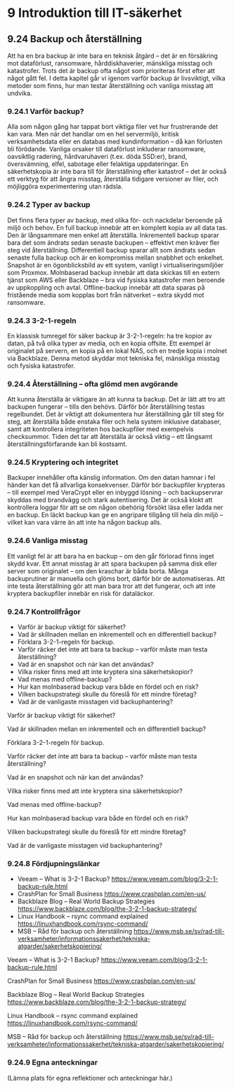 # 9 Introduktion till IT-säkerhet

## 9.24 Backup och återställning

Att ha en bra backup är inte bara en teknisk åtgärd – det är en försäkring mot dataförlust, ransomware, hårddiskhaverier, mänskliga misstag och katastrofer. Trots det är backup ofta något som prioriteras först efter att något gått fel. I detta kapitel går vi igenom varför backup är livsviktigt, vilka metoder som finns, hur man testar återställning och vanliga misstag att undvika.

### 9.24.1 Varför backup?

Alla som någon gång har tappat bort viktiga filer vet hur frustrerande det kan vara. Men när det handlar om en hel servermiljö, kritisk verksamhetsdata eller en databas med kundinformation – då kan förlusten bli förödande. Vanliga orsaker till dataförlust inkluderar ransomware, oavsiktlig radering, hårdvaruhaveri (t.ex. döda SSD:er), brand, översvämning, elfel, sabotage eller felaktiga uppdateringar. En säkerhetskopia är inte bara till för återställning efter katastrof – det är också ett verktyg för att ångra misstag, återställa tidigare versioner av filer, och möjliggöra experimentering utan rädsla.

### 9.24.2 Typer av backup

Det finns flera typer av backup, med olika för- och nackdelar beroende på miljö och behov. En full backup innebär att en komplett kopia av all data tas. Den är långsammare men enkel att återställa. Inkrementell backup sparar bara det som ändrats sedan senaste backupen – effektivt men kräver fler steg vid återställning. Differentiell backup sparar allt som ändrats sedan senaste fulla backup och är en kompromiss mellan snabbhet och enkelhet. Snapshot är en ögonblicksbild av ett system, vanligt i virtualiseringsmiljöer som Proxmox. Molnbaserad backup innebär att data skickas till en extern tjänst som AWS eller Backblaze – bra vid fysiska katastrofer men beroende av uppkoppling och avtal. Offline-backup innebär att data sparas på fristående media som kopplas bort från nätverket – extra skydd mot ransomware.

### 9.24.3 3-2-1-regeln

En klassisk tumregel för säker backup är 3-2-1-regeln: ha tre kopior av datan, på två olika typer av media, och en kopia offsite. Ett exempel är originalet på servern, en kopia på en lokal NAS, och en tredje kopia i molnet via Backblaze. Denna metod skyddar mot tekniska fel, mänskliga misstag och fysiska katastrofer.

### 9.24.4 Återställning – ofta glömd men avgörande

Att kunna återställa är viktigare än att kunna ta backup. Det är lätt att tro att backupen fungerar – tills den behövs. Därför bör återställning testas regelbundet. Det är viktigt att dokumentera hur återställning går till steg för steg, att återställa både enstaka filer och hela system inklusive databaser, samt att kontrollera integriteten hos backupfiler med exempelvis checksummor. Tiden det tar att återställa är också viktig – ett långsamt återställningsförfarande kan bli kostsamt.

### 9.24.5 Kryptering och integritet

Backuper innehåller ofta känslig information. Om den datan hamnar i fel händer kan det få allvarliga konsekvenser. Därför bör backupfiler krypteras – till exempel med VeraCrypt eller en inbyggd lösning – och backupservrar skyddas med brandvägg och stark autentisering. Det är också klokt att kontrollera loggar för att se om någon obehörig försökt läsa eller ladda ner en backup. En läckt backup kan ge en angripare tillgång till hela din miljö – vilket kan vara värre än att inte ha någon backup alls.

### 9.24.6 Vanliga misstag

Ett vanligt fel är att bara ha en backup – om den går förlorad finns inget skydd kvar. Ett annat misstag är att spara backupen på samma disk eller server som originalet – om den kraschar är båda borta. Många backuprutiner är manuella och glöms bort, därför bör de automatiseras. Att inte testa återställning gör att man bara tror att det fungerar, och att inte kryptera backupfiler innebär en risk för dataläckor.

### 9.24.7 Kontrollfrågor

- Varför är backup viktigt för säkerhet?
- Vad är skillnaden mellan en inkrementell och en differentiell backup?
- Förklara 3-2-1-regeln för backup.
- Varför räcker det inte att bara ta backup – varför måste man testa återställning?
- Vad är en snapshot och när kan det användas?
- Vilka risker finns med att inte kryptera sina säkerhetskopior?
- Vad menas med offline-backup?
- Hur kan molnbaserad backup vara både en fördel och en risk?
- Vilken backupstrategi skulle du föreslå för ett mindre företag?
- Vad är de vanligaste misstagen vid backuphantering?

Varför är backup viktigt för säkerhet?

Vad är skillnaden mellan en inkrementell och en differentiell backup?

Förklara 3-2-1-regeln för backup.

Varför räcker det inte att bara ta backup – varför måste man testa återställning?

Vad är en snapshot och när kan det användas?

Vilka risker finns med att inte kryptera sina säkerhetskopior?

Vad menas med offline-backup?

Hur kan molnbaserad backup vara både en fördel och en risk?

Vilken backupstrategi skulle du föreslå för ett mindre företag?

Vad är de vanligaste misstagen vid backuphantering?



### 9.24.8 Fördjupningslänkar

- Veeam – What is 3-2-1 Backup? https://www.veeam.com/blog/3-2-1-backup-rule.html
- CrashPlan for Small Business https://www.crashplan.com/en-us/
- Backblaze Blog – Real World Backup Strategies https://www.backblaze.com/blog/the-3-2-1-backup-strategy/
- Linux Handbook – rsync command explained https://linuxhandbook.com/rsync-command/
- MSB – Råd för backup och återställning https://www.msb.se/sv/rad-till-verksamheter/informationssakerhet/tekniska-atgarder/sakerhetskopiering/

Veeam – What is 3-2-1 Backup?
 https://www.veeam.com/blog/3-2-1-backup-rule.html

CrashPlan for Small Business
 https://www.crashplan.com/en-us/

Backblaze Blog – Real World Backup Strategies
 https://www.backblaze.com/blog/the-3-2-1-backup-strategy/

Linux Handbook – rsync command explained
 https://linuxhandbook.com/rsync-command/

MSB – Råd för backup och återställning
 https://www.msb.se/sv/rad-till-verksamheter/informationssakerhet/tekniska-atgarder/sakerhetskopiering/



### 9.24.9 Egna anteckningar

(Lämna plats för egna reflektioner och anteckningar här.)


